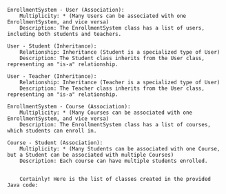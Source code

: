     EnrollmentSystem - User (Association):
        Multiplicity: * (Many Users can be associated with one EnrollmentSystem, and vice versa)
        Description: The EnrollmentSystem class has a list of users, including both students and teachers.

    User - Student (Inheritance):
        Relationship: Inheritance (Student is a specialized type of User)
        Description: The Student class inherits from the User class, representing an "is-a" relationship.

    User - Teacher (Inheritance):
        Relationship: Inheritance (Teacher is a specialized type of User)
        Description: The Teacher class inherits from the User class, representing an "is-a" relationship.

    EnrollmentSystem - Course (Association):
        Multiplicity: * (Many Courses can be associated with one EnrollmentSystem, and vice versa)
        Description: The EnrollmentSystem class has a list of courses, which students can enroll in.

    Course - Student (Association):
        Multiplicity: * (Many Students can be associated with one Course, but a Student can be associated with multiple Courses)
        Description: Each course can have multiple students enrolled.


        Certainly! Here is the list of classes created in the provided Java code:
